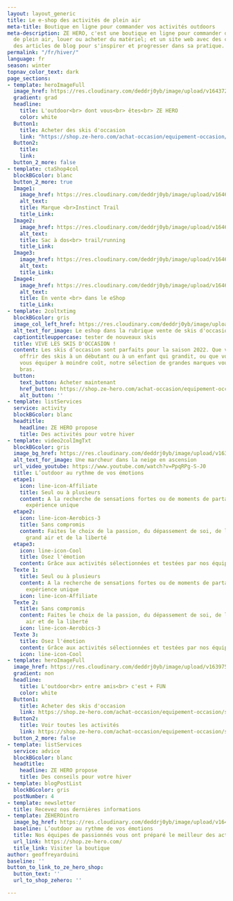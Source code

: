 ```yaml
---
layout: layout_generic
title: Le e-shop des activités de plein air
meta-title: Boutique en ligne pour commander vos activités outdoors
meta-description: ZE HERO, c'est une boutique en ligne pour commander des activités
  de plein air, louer ou acheter du matériel; et un site web avec des conseils et
  des articles de blog pour s'inspirer et progresser dans sa pratique.
permalink: "/fr/hiver/"
language: fr
season: winter
topnav_color_text: dark
page_sections:
- template: heroImageFull
  image_href: https://res.cloudinary.com/deddrj0yb/image/upload/v1643722344/website/winter/KariTraa_FW19_-_RT_-_Dag_2_06_40945_t7qbos.jpg
  gradient: grad
  headline:
    title: L'outdoor<br> dont vous<br> êtes<br> ZE HERO
    color: white
  Button1:
    title: Acheter des skis d'occasion
    link: "https://shop.ze-hero.com/achat-occasion/equipement-occasion/ski-occasion"
  Button2:
    title: 
    link: 
  button_2_more: false
- template: ctaShop4col
  blockBGcolor: blanc
  button_2_more: true
  Image1:
    image_href: https://res.cloudinary.com/deddrj0yb/image/upload/v1646751094/website/Instinct%20Trail/Instinct_trail_homme_collection_wbzqdp.webp
    alt_text: 
    title: Marque <br>Instinct Trail
    title_Link: 
  Image2:
    image_href: https://res.cloudinary.com/deddrj0yb/image/upload/v1646751107/website/Instinct%20Trail/Instinct_trail_femme_collection_hrqsxb.webp
    alt_text: 
    title: Sac à dos<br> trail/running
    title_Link:
  Image3:
    image_href: https://res.cloudinary.com/deddrj0yb/image/upload/v1646750262/website/Instinct%20Trail/Instinct_trail_accessoires_pccxqg.webp
    alt_text: 
    title_Link:
  Image4:
    image_href: https://res.cloudinary.com/deddrj0yb/image/upload/v1646751112/website/Instinct%20Trail/Instinct_trail_collection_pbjwti.webp
    alt_text: 
    title: En vente <br> dans le eShop
    title_Link:
- template: 2coltxtimg
  blockBGcolor: gris
  image_col_left_href: https://res.cloudinary.com/deddrj0yb/image/upload/v1642676740/website/winter/ze-hero-marketplace-eshop_jwwp12.png
  alt_text_for_image: Le eshop dans la rubrique vente de skis d'occasion
  captiontitleuppercase: tester de nouveaux skis
  title: VIVE LES SKIS D'OCCASION !
  content: Les skis d’occasion sont parfaits pour la saison 2022. Que vous souhaitiez
    offrir des skis à un débutant ou à un enfant qui grandit, ou que vous souhaitiez
    vous équiper à moindre coût, notre sélection de grandes marques vous tend les
    bras.
  button:
    text_button: Acheter maintenant
    href_button: https://shop.ze-hero.com/achat-occasion/equipement-occasion/ski-occasion
    alt_button: ''
- template: listServices
  service: activity
  blockBGcolor: blanc
  headtitle:
    headline: ZE HERO propose
    title: Des activités pour votre hiver
- template: video2colImgTxt
  blockBGcolor: gris
  image_bg_href: https://res.cloudinary.com/deddrj0yb/image/upload/v1638883531/website/winter/Randonne-neige-seul_mxdyy6.jpg
  alt_text_for_image: Une marcheur dans la neige en ascension
  url_video_youtube: https://www.youtube.com/watch?v=PpqRPg-S-J0
  title: L’outdoor au rythme de vos émotions
  etape1:
    icon: line-icon-Affiliate
    title: Seul ou à plusieurs
    content: A la recherche de sensations fortes ou de moments de partage, vivez une
      expérience unique
  etape2:
    icon: line-icon-Aerobics-3
    title: Sans compromis
    content: Faites le choix de la passion, du dépassement de soi, de la fierté, du
      grand air et de la liberté
  etape3:
    icon: line-icon-Cool
    title: Osez l'émotion
    content: Grâce aux activités sélectionnées et testées par nos équipes professionnelles
  Texte 1:
    title: Seul ou à plusieurs
    content: A la recherche de sensations fortes ou de moments de partage, vivez une
      expérience unique
    icon: line-icon-Affiliate
  Texte 2:
    title: Sans compromis
    content: Faites le choix de la passion, du dépassement de soi, de la fierté, du       grand
      air et de la liberté
    icon: line-icon-Aerobics-3
  Texte 3:
    title: Osez l'émotion
    content: Grâce aux activités sélectionnées et testées par nos équipes professionnelles
    icon: line-icon-Cool
- template: heroImageFull
  image_href: https://res.cloudinary.com/deddrj0yb/image/upload/v1639754132/website/winter/ethan-hu-Ouhu9FOlJnY-unsplash_cgrmw5.jpg
  gradient: non
  headline:
    title: L'outdoor<br> entre amis<br> c'est + FUN
    color: white
  Button1:
    title: Acheter des skis d'occasion
    link: https://shop.ze-hero.com/achat-occasion/equipement-occasion/ski-occasion
  Button2:
    title: Voir toutes les activités
    link: https://shop.ze-hero.com/achat-occasion/equipement-occasion/ski-occasion
  button_2_more: false
- template: listServices
  service: advice
  blockBGcolor: blanc
  headtitle:
    headline: ZE HERO propose
    title: Des conseils pour votre hiver
- template: blogPostList
  blockBGcolor: gris
  postNumber: 4
- template: newsletter
  title: Recevez nos dernières informations
- template: ZEHEROintro
  image_bg_href: https://res.cloudinary.com/deddrj0yb/image/upload/v1645714273/groupe/montblanc-escalade/logo/bandeau-zehero-marchand_rvjdy1.png
  baseline: L’outdoor au rythme de vos émotions
  title: Nos équipes de passionnés vous ont préparé le meilleur des activités outdoor
  url_link: https://shop.ze-hero.com/
  title_link: Visiter la boutique
author: geoffreyarduini
baseline: ''
button_to_link_to_ze_hero_shop:
  button_text: ''
  url_to_shop_zehero: ''

---
```

